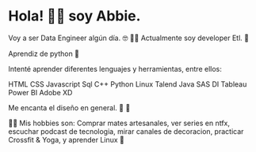 # Hola! 👋🏼 soy Abbie.

Voy a ser Data Engineer algún día. 🤓
💪🏼 Actualmente soy developer Etl. 🦄

Aprendiz de python :snake:

Intenté aprender diferentes lenguajes y herramientas, entre ellos:

HTML
CSS
Javascript
Sql
C++
Python
Linux
Talend
Java
SAS DI
Tableau
Power BI
Adobe XD


Me encanta el diseño en general. 🌻 🎨

👩🏻 Mis hobbies son: Comprar mates artesanales, ver series en ntfx, escuchar podcast de tecnologia, mirar canales de decoracion, practicar Crossfit & Yoga, y aprender Linux 🤖

